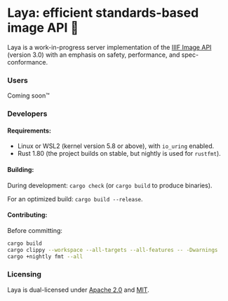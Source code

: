 # Laya: efficient standards-based image API 💅

Laya is a work-in-progress server implementation of the [IIIF Image API](https://iiif.io/api/image/3.0/) (version 
3.0) with an emphasis on safety, performance, and spec-conformance.

### Users

Coming soon™

### Developers

#### Requirements:
- Linux or WSL2 (kernel version 5.8 or above), with `io_uring` enabled.
- Rust 1.80 (the project builds on stable, but nightly is used for `rustfmt`).

#### Building:

During development: ```cargo check``` (or ```cargo build``` to produce binaries).

For an optimized build: ```cargo build --release```.

#### Contributing:

Before committing:
```bash
cargo build
cargo clippy --workspace --all-targets --all-features -- -Dwarnings
cargo +nightly fmt --all
```

### Licensing

Laya is dual-licensed under [Apache 2.0](LICENSE-APACHE) and [MIT](LICENSE-MIT).
